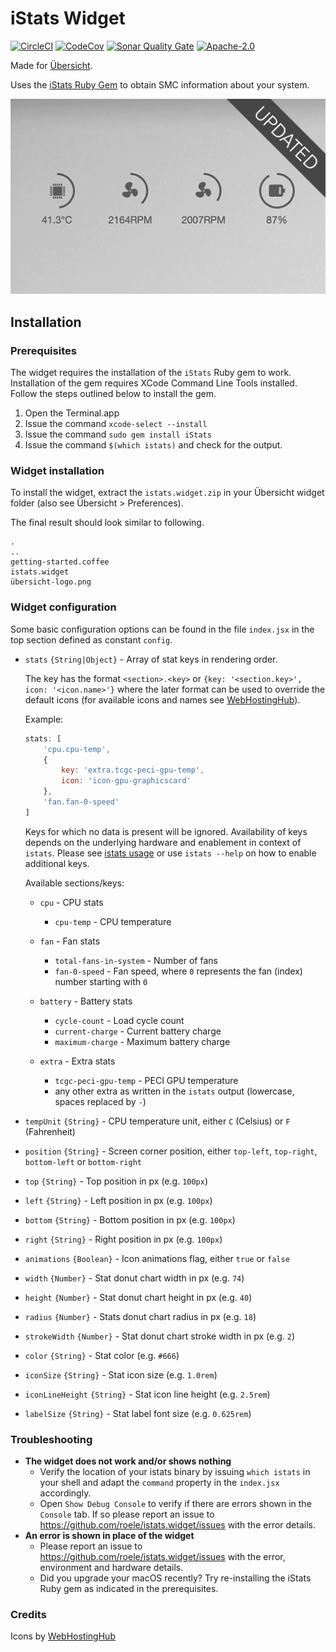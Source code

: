# iStats Widget

[![CircleCI](https://img.shields.io/circleci/project/github/roele/istats.widget/master.svg)](https://circleci.com/gh/roele/istats.widget/tree/master)
[![CodeCov](https://img.shields.io/codecov/c/github/roele/istats.widget/master.svg)](https://codecov.io/gh/roele/istats.widget)
[![Sonar Quality Gate](https://img.shields.io/sonar/quality_gate/roele_istats.widget?server=https%3A%2F%2Fsonarcloud.io)](https://sonarcloud.io/dashboard?id=roele_istats.widget)
[![Apache-2.0](https://img.shields.io/github/license/roele/istats.widget.svg)](https://github.com/roele/istats.widget/blob/master/LICENSE)

Made for [Übersicht](http://tracesof.net/uebersicht/).

Uses the [iStats Ruby Gem](https://github.com/Chris911/iStats "iStats") to obtain SMC information about your system.

![](screenshot.png)

## Installation

### Prerequisites

The widget requires the installation of the `iStats` Ruby gem to work. Installation of the gem requires
XCode Command Line Tools installed. Follow the steps outlined below to install the gem.

1. Open the Terminal.app
2. Issue the command `xcode-select --install`
3. Issue the command `sudo gem install iStats`
4. Issue the command `$(which istats)` and check for the output.

### Widget installation
To install the widget, extract the `istats.widget.zip` in your Übersicht widget folder (also see Übersicht > Preferences).

The final result should look similar to following.

    .
    ..
    getting-started.coffee
    istats.widget
    übersicht-logo.png


### Widget configuration

Some basic configuration options can be found in the file `index.jsx` in the top section defined as constant `config`.


* `stats` `{String|Object}` - Array of stat keys in rendering order.  

    The key has the format `<section>.<key>` or `{key: '<section.key>', icon: '<icon.name>'}` where the later format can be used to override the default icons (for available icons and names see [WebHostingHub](http://www.webhostinghub.com/glyphs/)).  

    Example:
    ```js
    stats: [
        'cpu.cpu-temp',
        {
            key: 'extra.tcgc-peci-gpu-temp',
            icon: 'icon-gpu-graphicscard'
        },
        'fan.fan-0-speed'
    ]
    ```
    Keys for which no data is present will be ignored. Availability of keys depends on the underlying hardware and enablement in context of `istats`. Please see [istats usage](https://github.com/Chris911/iStats#usage) or use `istats --help` on how to enable additional keys.  

    Available sections/keys:  
    * `cpu` - CPU stats  
        * `cpu-temp` - CPU temperature

    * `fan` - Fan stats
        * `total-fans-in-system` - Number of fans
        * `fan-0-speed` - Fan speed, where `0` represents the fan (index) number starting with `0`

    * `battery` - Battery stats
        * `cycle-count` - Load cycle count
        * `current-charge` - Current battery charge
        * `maximum-charge` - Maximum battery charge

    * `extra` - Extra stats
        * `tcgc-peci-gpu-temp` - PECI GPU temperature
        * any other extra as written in the `istats` output (lowercase, spaces replaced by `-`)

* `tempUnit` `{String}` - CPU temperature unit, either `C` (Celsius) or `F` (Fahrenheit)

* `position` `{String}` - Screen corner position, either `top-left`, `top-right`, `bottom-left` or `bottom-right`

* `top` `{String}` - Top position in px (e.g. `100px`)

* `left` `{String}` - Left position in px (e.g. `100px`)

* `bottom` `{String}` - Bottom position in px (e.g. `100px`)

* `right` `{String}` - Right position in px (e.g. `100px`)

* `animations` `{Boolean}` - Icon animations flag, either `true` or `false`

* `width` `{Number}` - Stat donut chart width in px (e.g. `74`)

* `height` `{Number}` - Stat donut chart height in px (e.g. `40`)

* `radius` `{Number}` - Stats donut chart radius in px (e.g. `18`)

* `strokeWidth` `{Number}` - Stat donut chart stroke width in px (e.g. `2`)

* `color` `{String}` - Stat color (e.g. `#666`)

* `iconSize` `{String}` - Stat icon size (e.g. `1.0rem`)

* `iconLineHeight` `{String}` - Stat icon line height (e.g. `2.5rem`)

* `labelSize` `{String}` - Stat label font size (e.g. `0.625rem`)


### Troubleshooting

* **The widget does not work and/or shows nothing**
    * Verify the location of your istats binary by issuing `which istats` in your shell and adapt the `command` property in the `index.jsx` accordingly.
    * Open `Show Debug Console` to verify if there are errors shown in the `Console` tab. If so please report an issue to https://github.com/roele/istats.widget/issues with the error details.
* **An error is shown in place of the widget**
    * Please report an issue to https://github.com/roele/istats.widget/issues with the error, environment and hardware details.
    * Did you upgrade your macOS recently? Try re-installing the iStats Ruby gem as indicated in the prerequisites.


### Credits

Icons by [WebHostingHub](http://www.webhostinghub.com/glyphs/)
